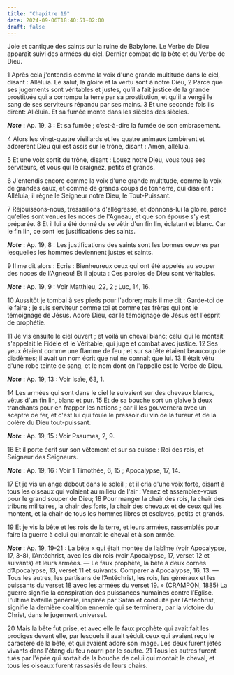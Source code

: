 ```yaml
---
title: "Chapitre 19"
date: 2024-09-06T18:40:51+02:00
draft: false
---
```



Joie et cantique des saints sur la ruine de Babylone.
Le Verbe de Dieu apparaît suivi des armées du ciel.
Dernier combat de la bête et du Verbe de Dieu.


1 Après cela j'entendis comme la voix d'une grande multitude dans le ciel, disant : Alléluia. Le salut, la gloire et la vertu sont à notre Dieu, 2 Parce que ses jugements sont véritables et justes, qu'il a fait justice de la grande prostituée qui a corrompu la terre par sa prostitution, et qu'il a vengé le sang de ses serviteurs répandu par ses mains. 3 Et une seconde fois ils dirent: Alléluia. Et sa fumée monte dans les siècles des siècles.

***Note*** :  Ap. 19, 3 : Et sa fumée ; c’est-à-dire la fumée de son embrasement.


4 Alors les vingt-quatre vieillards et les quatre animaux tombèrent et adorèrent Dieu qui est assis sur le trône, disant : Amen, alléluia.


5 Et une voix sortit du trône, disant : Louez notre Dieu, vous tous ses serviteurs, et vous qui le craignez, petits et grands.


6 J'entendis encore comme la voix d'une grande multitude, comme la voix de grandes eaux, et comme de grands coups de tonnerre, qui disaient : Alléluia; il règne le Seigneur notre Dieu, le Tout-Puissant.


7 Réjouissons-nous, tressaillons d'allégresse, et donnons-lui la gloire, parce qu'elles sont venues les noces de l'Agneau, et que son épouse s'y est préparée. 8 Et il lui a été donné de se vêtir d'un fin lin, éclatant et blanc. Car le fin lin, ce sont les justifications des saints.

***Note*** :  Ap. 19, 8 : Les justifications des saints sont les bonnes oeuvres par lesquelles les hommes deviennent justes et saints.


9 Il me dit alors : Ecris : Bienheureux ceux qui ont été appelés au souper des noces de l'Agneau! Et il ajouta : Ces paroles de Dieu sont véritables.

***Note*** :  Ap. 19, 9 : Voir Matthieu, 22, 2 ; Luc, 14, 16.

10 Aussitôt je tombai à ses pieds pour l'adorer; mais il me dit : Garde-toi de le faire ; je suis serviteur comme toi et comme tes frères qui ont le témoignage de Jésus. Adore Dieu, car le témoignage de Jésus est l'esprit de prophétie.


11 Je vis ensuite le ciel ouvert ; et voilà un cheval blanc; celui qui le montait s'appelait le Fidèle et le Véritable, qui juge et combat avec justice. 12 Ses yeux étaient comme une flamme de feu ; et sur sa tête étaient beaucoup de diadèmes; il avait un nom écrit que nul ne connaît que lui. 13 Il était vêtu d'une robe teinte de sang, et le nom dont on l'appelle est le Verbe de Dieu.

***Note*** :  Ap. 19, 13 : Voir Isaïe, 63, 1.

14 Les armées qui sont dans le ciel le suivaient sur des chevaux blancs, vêtus d'un fin lin, blanc et pur. 15 Et de sa bouche sort un glaive à deux tranchants pour en frapper les nations ; car il les gouvernera avec un sceptre de fer, et c'est lui qui foule le pressoir du vin de la fureur et de la colère du Dieu tout-puissant.

***Note*** :  Ap. 19, 15 : Voir Psaumes, 2, 9.

16 Et il porte écrit sur son vêtement et sur sa cuisse : Roi des rois, et Seigneur des Seigneurs.

***Note*** :  Ap. 19, 16 : Voir 1 Timothée, 6, 15 ; Apocalypse, 17, 14.


17 Et je vis un ange debout dans le soleil ; et il cria d'une voix forte, disant à tous les oiseaux qui volaient au milieu de l'air : Venez et assemblez-vous pour le grand souper de Dieu; 18 Pour manger la chair des rois, la chair des tribuns militaires, la chair des forts, la chair des chevaux et de ceux qui les montent, et la chair de tous les hommes libres et esclaves, petits et grands.


19 Et je vis la bête et les rois de la terre, et leurs armées, rassemblés pour faire la guerre à celui qui montait le cheval et à son armée.

***Note*** :  Ap. 19, 19-21 : La bête « qui était montée de l’abîme (voir Apocalypse, 17, 3-8), l’Antéchrist, avec les dix rois (voir Apocalypse, 17, verset 12 et suivants) et leurs armées. ― Le faux prophète, la bête à deux cornes d’Apocalypse, 13, verset 11 et suivants. Comparer à Apocalypse, 16, 13. ― Tous les autres, les partisans de l’Antéchrist, les rois, les généraux et les puissants du verset 18 avec les armées du verset 19. » (CRAMPON, 1885) La guerre signifie la conspiration des puissances humaines contre l’Eglise. L’ultime bataille générale, inspirée par Satan et conduite par l’Antéchrist, signifie la dernière coalition ennemie qui se terminera, par la victoire du Christ, dans le jugement universel.

20 Mais la bête fut prise, et avec elle le faux prophète qui avait fait les prodiges devant elle, par lesquels il avait séduit ceux qui avaient reçu le caractère de la bête, et qui avaient adoré son image. Les deux furent jetés vivants dans l'étang du feu nourri par le soufre. 21 Tous les autres furent tués par l'épée qui sortait de la bouche de celui qui montait le cheval, et tous les oiseaux furent rassasiés de leurs chairs.

